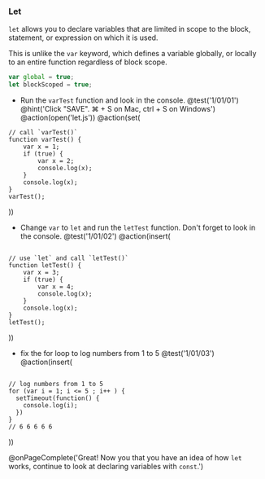 ### Let

`let` allows you to declare variables that are limited in scope to the block, statement, or expression on which it is used.

This is unlike the `var` keyword, which defines a variable globally, or locally to an entire function regardless of block scope.

```js
var global = true;
let blockScoped = true;
```


+ Run the `varTest` function and look in the console.
@test('1/01/01')
@hint('Click "SAVE". ⌘ + S on Mac, ctrl + S on Windows')
@action(open('let.js'))
@action(set(
```
// call `varTest()`
function varTest() {
	var x = 1;
	if (true) {
		var x = 2;
		console.log(x);
	}
	console.log(x);
}
varTest();

```  
))

+ Change `var` to `let` and run the `letTest` function. Don't forget to look in the console.
@test('1/01/02')
@action(insert(
```

// use `let` and call `letTest()`
function letTest() {
	var x = 3;
	if (true) {
		var x = 4;
		console.log(x);
	}
	console.log(x);
}
letTest();

```  
))

+ fix the for loop to log numbers from 1 to 5
@test('1/01/03')
@action(insert(
```

// log numbers from 1 to 5
for (var i = 1; i <= 5 ; i++ ) {
  setTimeout(function() {
    console.log(i);
  })
}
// 6 6 6 6 6

```
))

@onPageComplete('Great! Now you that you have an idea of how `let` works, continue to look at declaring variables with `const`.')
